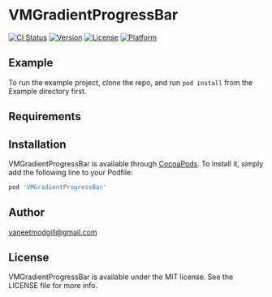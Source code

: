 # VMGradientProgressBar

[![CI Status](https://img.shields.io/travis/vaneetmodgill@gmail.com/VMGradientProgressBar.svg?style=flat)](https://travis-ci.org/vaneetmodgill@gmail.com/VMGradientProgressBar)
[![Version](https://img.shields.io/cocoapods/v/VMGradientProgressBar.svg?style=flat)](https://cocoapods.org/pods/VMGradientProgressBar)
[![License](https://img.shields.io/cocoapods/l/VMGradientProgressBar.svg?style=flat)](https://cocoapods.org/pods/VMGradientProgressBar)
[![Platform](https://img.shields.io/cocoapods/p/VMGradientProgressBar.svg?style=flat)](https://cocoapods.org/pods/VMGradientProgressBar)

## Example

To run the example project, clone the repo, and run `pod install` from the Example directory first.

## Requirements

## Installation

VMGradientProgressBar is available through [CocoaPods](https://cocoapods.org). To install
it, simply add the following line to your Podfile:

```ruby
pod 'VMGradientProgressBar'
```

## Author

vaneetmodgill@gmail.com

## License

VMGradientProgressBar is available under the MIT license. See the LICENSE file for more info.
